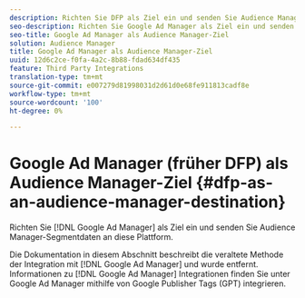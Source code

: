 ```yaml
---
description: Richten Sie DFP als Ziel ein und senden Sie Audience Manager-Segmentdaten an diese Plattform.
seo-description: Richten Sie Google Ad Manager als Ziel ein und senden Sie Audience Manager-Segmentdaten an diese Plattform.
seo-title: Google Ad Manager als Audience Manager-Ziel
solution: Audience Manager
title: Google Ad Manager als Audience Manager-Ziel
uuid: 12d6c2ce-f0fa-4a2c-8b88-fdad634df435
feature: Third Party Integrations
translation-type: tm+mt
source-git-commit: e007279d81998031d2d61d0e68fe911813cadf8e
workflow-type: tm+mt
source-wordcount: '100'
ht-degree: 0%

---
```



# Google Ad Manager (früher DFP) als Audience Manager-Ziel {#dfp-as-an-audience-manager-destination}

Richten Sie [!DNL Google Ad Manager] als Ziel ein und senden Sie Audience Manager-Segmentdaten an diese Plattform.

Die Dokumentation in diesem Abschnitt beschreibt die veraltete Methode der Integration mit [!DNL Google Ad Manager] und wurde entfernt. Informationen zu [!DNL Google Ad Manager] Integrationen finden Sie unter Google Ad Manager mithilfe von Google Publisher Tags (GPT) [](../integration/gpt-aam-destination/gpt-aam-requirements.md)integrieren.
